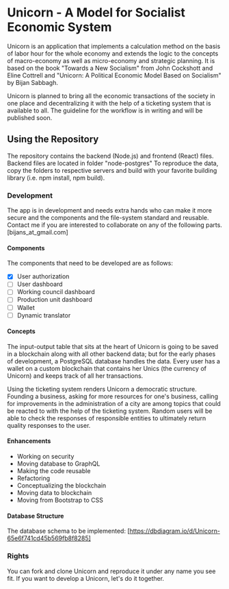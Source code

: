 # Unicorn - A Model for Socialist Economic System

Unicorn is an application that implements a calculation method on the basis of labor hour for the whole economy and extends the logic to the concepts of macro-economy as well as micro-economy and strategic planning. It is based on the book "Towards a New Socialism" from John Cockshott and Eline Cottrell and "Unicorn: A Political Economic Model Based on Socialism" by Bijan Sabbagh.

Unicorn is planned to bring all the economic transactions of the society in one place and decentralizing it with the help of a ticketing system that is available to all. The guideline for the workflow is in writing and will be published soon.

## Using the Repository

The repository contains the backend (Node.js) and frontend (React) files. Backend files are located in folder "node-postgres" To reproduce the data, copy the folders to respective servers and build with your favorite building library (i.e. npm install, npm build).

### Development

The app is in development and needs extra hands who can make it more secure and the components and the file-system standard and reusable. Contact me if you are interested to collaborate on any of the following parts. [bijans_at_gmail.com]

#### Components

The components that need to be developed are as follows:

- [x] User authorization
- [ ] User dashboard
- [ ] Working council dashboard
- [ ] Production unit dashboard
- [ ] Wallet
- [ ] Dynamic translator

#### Concepts

The input-output table that sits at the heart of Unicorn is going to be saved in a blockchain along with all other backend data; but for the early phases of development, a PostgreSQL database handles the data. Every user has a wallet on a custom blockchain that contains her Unics (the currency of Unicorn) and keeps track of all her transactions.

Using the ticketing system renders Unicorn a democratic structure. Founding a business, asking for more resources for one's business, calling for improvements in the administration of a city are among topics that could be reacted to with the help of the ticketing system. Random users will be able to check the responses of responsible entities to ultimately return quality responses to the user.

#### Enhancements

- Working on security
- Moving database to GraphQL
- Making the code reusable
- Refactoring
- Conceptualizing the blockchain
- Moving data to blockchain
- Moving from Bootstrap to CSS

#### Database Structure

The database schema to be implemented: [https://dbdiagram.io/d/Unicorn-65e6f741cd45b569fb8f8285]

### Rights

You can fork and clone Unicorn and reproduce it under any name you see fit. If you want to develop a Unicorn, let's do it together.
